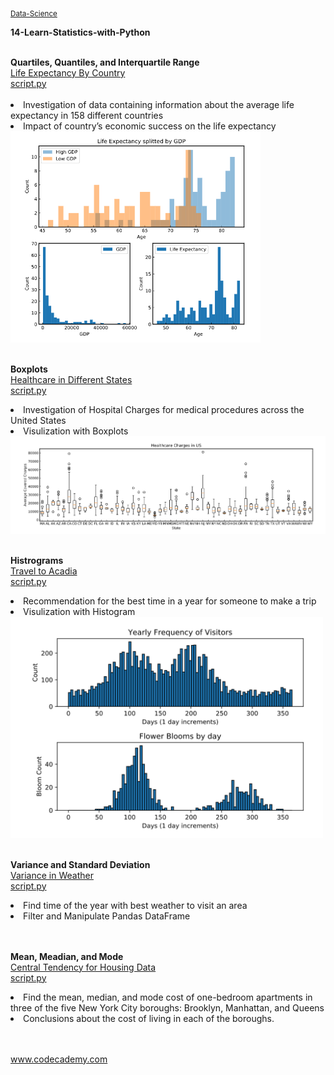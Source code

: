 <sub><a href="https://github.com/stefanm-git/Data-Science">Data-Science</a></sub>

<b>14-Learn-Statistics-with-Python</b></br></br>


<div style="float:left">
<b>Quartiles, Quantiles, and Interquartile Range</b></br>
<a href="quartiles_quantile_interquantile_range_project.py">
Life Expectancy By Country</br>
script.py</br></br></a>
<li>Investigation of data containing information about the average life expectancy in 158 different countries</li>
<li>Impact of country’s economic success on the life expectancy</li>
<img src="img/quartiles_quantile_interquantile_range_project.png" alt="img" width="400px"></a></br></br>

<b>Boxplots</b></br>
<a href="boxplots.py">
Healthcare in Different States</br>
script.py</a>
<li>Investigation of Hospital Charges for medical procedures across the United States</li>
<li>Visulization with Boxplots</li>
<img src="img/boxplots.png" alt="img" width="800px"></a></br></br>

<b>Histrograms</b></br>
<a href="historgrams_project.py">
Travel to Acadia</br>
script.py</a>
<li>Recommendation for the best time in a year for someone to make a trip </li>
<li>Visulization with Histogram</li>
<img src="img/historgrams_project.png" alt="img" width="500px"></br></br>

<b>Variance and Standard Deviation</b></br>
<a href="variance_and_standard_deviation_project.py">
Variance in Weather</br>
script.py</br></a>
<li>Find time of the year with best weather to visit an area</li>
<li>Filter and Manipulate Pandas DataFrame</li>
</br></br>

<b>Mean, Meadian, and Mode</b></br>
<a href="mean_median_mode_project.py">
Central Tendency for Housing Data</br>
script.py</br></a>
<li>Find the mean, median, and mode cost of one-bedroom apartments in three of the five New York City boroughs: Brooklyn, Manhattan, and Queens</li>
<li>Conclusions about the cost of living in each of the boroughs.</li>
</br></br>




www.codecademy.com


